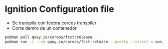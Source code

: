 # Ignition Configuration file
- Se transpila con fedora coreos transpiler
- Corre dentro de un contenedor

```bash
podman pull quay.io/coreos/fcct:release
podman run -i --rm quay.io/coreos/fcct:release --pretty --strict < var/conf/mycroserver.fcc > var/conf/mycroserver.ign
```

